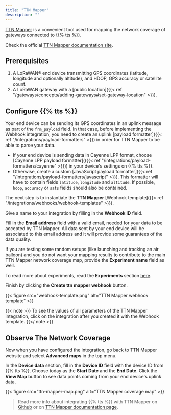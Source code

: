 ```yaml
---
title: "TTN Mapper"
description: ""
---
```


[TTN Mapper](https://ttnmapper.org/) is a convenient tool used for mapping the network coverage of gateways connected to {{% tts %}}. 

<!--more-->

Check the official [TTN Mapper documentation site](https://docs.ttnmapper.org/).

## Prerequisites

1. A LoRaWAN® end device transmitting GPS coordinates (latitude, longitude and optionally altitude), and HDOP, GPS accuracy or satellite count.
2. A LoRaWAN gateway with a [public location]({{< ref "/gateways/concepts/adding-gateways#set-gateway-location" >}}). 

## Configure {{% tts %}}

Your end device can be sending its GPS coordinates in an uplink message as part of the `frm_payload` field. In that case, before implementing the Webhook integration, you need to create an uplink [payload formatter]({{< ref "/integrations/payload-formatters" >}}) in order for TTN Mapper to be able to parse your data.

- If your end device is sending data in Cayenne LPP format, choose [Cayenne LPP payload formatter](({{< ref "/integrations/payload-formatters/cayenne" >}})) in your device's settings on {{% tts %}}.
- Otherwise, create a custom [JavaScript payload formatter]({{< ref "/integrations/payload-formatters/javascript" >}}). This formatter will have to contain fields `latitude`, `longitude` and `altitude`. If possible, `hdop`, `accuracy` or `sats` fields should also be contained.

<!--- Some devices, for example [LoRa Edge LR1110](https://www.semtech.com/products/wireless-rf/lora-edge/), obtain their location from [LoRa Cloud](https://www.loracloud.com/) platform using {{% tts %}} [LoRa Cloud integration]({{< ref "/integrations/lora-cloud" >}}). As a result, device location solution is contained in the `location` field of the location solved message. In this case, there is no need to set up a payload formatter. --->

The next step is to instantiate the **TTN Mapper** [Webhook template]({{< ref "/integrations/webhooks/webhook-templates" >}}).

<!--- {{< note >}} Both uplink and location solved message types are enabled by default in TTN Mapper webhook template. {{</ note >}} --->

Give a name to your integration by filling in the **Webhook ID** field.

Fill in the **Email address** field with a valid email, needed for your data to be accepted by TTN Mapper. All data sent by your end device will be associated to this email address and it will provide some guarantees of the data quality.

If you are testing some random setups (like launching and tracking an air balloon) and you do not want your mapping results to contribute to the main TTN Mapper network coverage map, provide the **Experiment name** field as well.

To read more about experiments, read the **Experiments** section [here](https://docs.ttnmapper.org/integration/tts-integration-v3.html).

Finish by clicking the **Create ttn mapper webhook** button.

{{< figure src="webhook-template.png" alt="TTN Mapper webhook template" >}}

{{< note >}} To see the values of all parameters of the TTN Mapper integration, click on the integration after you created it with the Webhook template. {{</ note >}}

## Observe The Network Coverage

Now when you have configured the integration, go back to TTN Mapper website and select **Advanced maps** in the top menu.

In the **Device data** section, fill in the **Device ID** field with the device ID from {{% tts %}}. Choose today as the **Start Date** and the **End Date**. Click the **View Map** button to see data points coming from your end device's uplink data.

{{< figure src="ttn-mapper-map.png" alt="TTN Mapper coverage map" >}}

> Read more info about integrating {{% tts %}} with TTN Mapper on [Github](https://github.com/ttnmapper/documentation/blob/master/integration/tts-integration-v3.md) or on [TTN Mapper documentation page](https://docs.ttnmapper.org/integration/tts-integration-v3.html).
